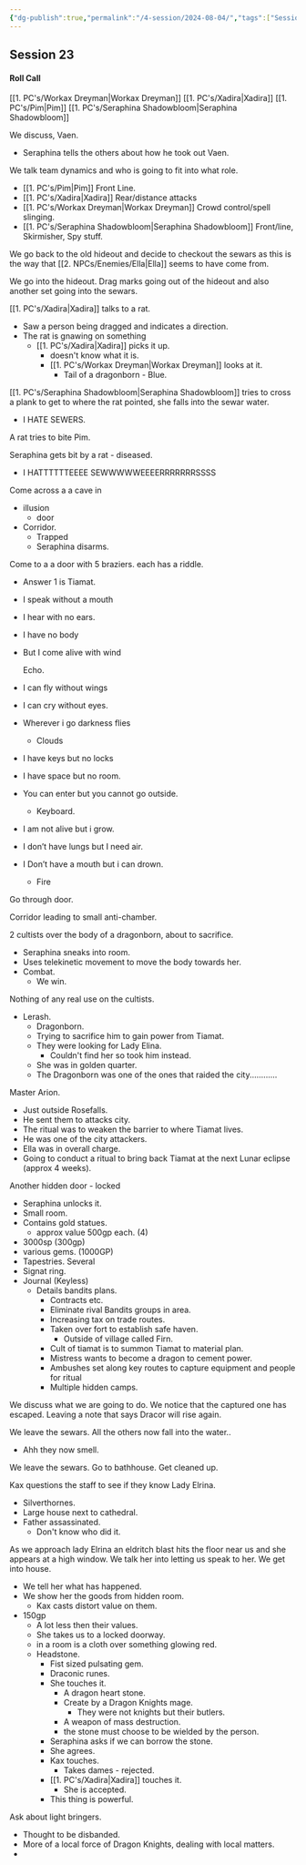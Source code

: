 ```yaml
---
{"dg-publish":true,"permalink":"/4-session/2024-08-04/","tags":["Session_Note"]}
---
```




## Session 23

#### Roll Call

[[1. PC's/Workax Dreyman\|Workax Dreyman]]
[[1. PC's/Xadira\|Xadira]]
[[1. PC's/Pim\|Pim]]
[[1. PC's/Seraphina Shadowbloom\|Seraphina Shadowbloom]]

We discuss, Vaen.
 - Seraphina tells the others about how he took out Vaen.

We talk team dynamics and who is going to fit into what role.
- [[1. PC's/Pim\|Pim]] Front Line. 
- [[1. PC's/Xadira\|Xadira]] Rear/distance attacks
- [[1. PC's/Workax Dreyman\|Workax Dreyman]]  Crowd control/spell slinging.
- [[1. PC's/Seraphina Shadowbloom\|Seraphina Shadowbloom]] Front/line, Skirmisher, Spy stuff.

We go back to the old hideout and decide to checkout the sewars as this is the way that [[2. NPCs/Enemies/Ella\|Ella]] seems to have come from.

We go into the hideout.  Drag marks going out of the hideout and also another set going into the sewars.

[[1. PC's/Xadira\|Xadira]] talks to a rat.
- Saw a person being dragged and indicates a direction.
- The rat is gnawing on something
	- [[1. PC's/Xadira\|Xadira]] picks it up.
		- doesn't know what it is.
		- [[1. PC's/Workax Dreyman\|Workax Dreyman]] looks at it.
			- Tail of a dragonborn - Blue.

[[1. PC's/Seraphina Shadowbloom\|Seraphina Shadowbloom]] tries to cross a plank to get to where the rat pointed, she falls into the sewar water.
- I HATE SEWERS.

A rat tries to bite Pim.

Seraphina gets bit by a rat - diseased.
- I HATTTTTTEEEE SEWWWWWEEEERRRRRRRSSSS

Come across a a cave in
- illusion
	- door 
- Corridor.
	- Trapped
	- Seraphina disarms.

Come to a a door with 5 braziers.
each has a riddle.
- Answer 1 is Tiamat.

- I speak without a mouth 
- I hear with no ears. 
- I have no body
- But I come alive with wind
  
  Echo.

- I can fly without wings
- I can cry without eyes.
- Wherever i go darkness flies
	- Clouds

- I have keys but no locks
- I have space but no room.  
- You can enter but you cannot go outside.
	- Keyboard.

- I am not alive but i grow.
- I don’t have lungs but I need air.
- I Don’t have a mouth but i can drown.
	- Fire

Go through door.

Corridor leading to small anti-chamber.

2 cultists over the body of a dragonborn, about to sacrifice.
- Seraphina sneaks into room.
- Uses telekinetic movement to move the body towards her.
- Combat.
	- We win.

Nothing of any real use on the cultists.

- Lerash.
	- Dragonborn.
	- Trying to sacrifice him to gain power from Tiamat.
	- They were looking for Lady Elina.
		- Couldn't find her so took him instead.
	- She was in golden quarter.
	- The Dragonborn was one of the ones that raided the city............

Master Arion.
- Just outside Rosefalls.
- He sent them to attacks city.
- The ritual was to weaken the barrier to where Tiamat lives.
- He was one of the city attackers.
- Ella was in overall charge.
- Going to conduct a ritual to bring back Tiamat at the next Lunar eclipse (approx 4 weeks).

Another hidden door - locked
- Seraphina unlocks it.
- Small room.
- Contains gold statues.
	- approx value 500gp each. (4)
- 3000sp (300gp)
- various gems. (1000GP)
- Tapestries. Several
- Signat ring.
- Journal (Keyless)
	- Details bandits plans.
		- Contracts etc.
		- Eliminate rival Bandits groups in area.
		- Increasing tax on trade routes.
		- Taken over fort to establish safe haven.
			- Outside of village called Firn.
		- Cult of tiamat is to summon Tiamat to material plan.
		- Mistress wants to become a dragon to cement power.
		- Ambushes set along key routes to capture equipment and people for ritual
		- Multiple hidden camps.

We discuss what we are going to do.  We notice that the captured one has escaped.  Leaving a note that says Dracor will rise again.

We leave the sewars.
All the others now fall into the water..
- Ahh they now smell.

We leave the sewars.  Go to bathhouse.
Get cleaned up.

Kax questions the staff to see if they know Lady Elrina.
- Silverthornes.
- Large house next to cathedral.
- Father assassinated.
	- Don't know who did it.

As we approach lady Elrina an eldritch blast hits the floor near us and she appears at a high window.
We talk her into letting us speak to her.
We get into house.
- We tell her what has happened.
- We show her the goods from hidden room.
	- Kax casts distort value on them.
- 150gp
	- A lot less then their values.
	- She takes us to a locked doorway.
	- in a room is a cloth over something glowing red.
	- Headstone.
		- Fist sized pulsating gem.
		- Draconic runes.
		- She touches it.
			- A dragon heart stone.
			- Create by a Dragon Knights mage.
				- They were not knights but their butlers.
			- A weapon of mass destruction.
			- the stone must choose to be wielded by the person.
		- Seraphina asks if we can borrow the stone.
		- She agrees.
		- Kax touches.
			- Takes dames - rejected.
		- [[1. PC's/Xadira\|Xadira]] touches it.
			- She is accepted.
		- This thing is powerful.

Ask about light bringers.
- Thought to be disbanded.
- More of a local force of Dragon Knights, dealing with local matters.
- 



